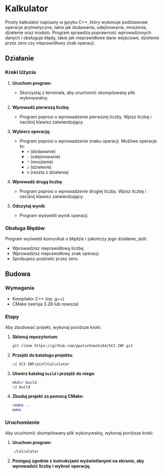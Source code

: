 # Kalkulator

Prosty kalkulator napisany w języku C++, który wykonuje podstawowe operacje arytmetyczne, takie jak dodawanie, odejmowanie, mnożenie, dzielenie oraz modulo. Program sprawdza poprawność wprowadzonych danych i obsługuje błędy, takie jak nieprawidłowe dane wejściowe, dzielenie przez zero czy nieprawidłowy znak operacji.

## Działanie

### Kroki Użycia

1. **Uruchom program**:
    - Skorzystaj z terminala, aby uruchomić skompilowany plik wykonywalny.

2. **Wprowadź pierwszą liczbę**:
    - Program poprosi o wprowadzenie pierwszej liczby. Wpisz liczbę i naciśnij klawisz zatwierdzający.

3. **Wybierz operację**:
    - Program poprosi o wprowadzenie znaku operacji. Możliwe operacje to:
        - `+` (dodawanie)
        - `-` (odejmowanie)
        - `*` (mnożenie)
        - `/` (dzielenie)
        - `%` (reszta z dzielenia)

4. **Wprowadź drugą liczbę**:
    - Program poprosi o wprowadzenie drugiej liczby. Wpisz liczbę i naciśnij klawisz zatwierdzający.

5. **Odczytaj wynik**:
    - Program wyświetli wynik operacji.

### Obsługa Błędów

Program wyświetli komunikat o błędzie i zakończy jego działanie, jeśli:
- Wprowadzisz nieprawidłową liczbę.
- Wprowadzisz nieprawidłowy znak operacji.
- Spróbujesz podzielić przez zero.

## Budowa

### Wymagania

- Kompilator C++ (np. g++)
- CMake (wersja 3.28 lub nowsza)

### Etapy

Aby zbudować projekt, wykonaj poniższe kroki:

1. **Sklonuj repozytorium**:
    ```bash
    git clone https://github.com/ppaluchowski64/SCI-INF.git
    ```

2. **Przejdź do katalogu projektu**:
    ```bash
    cd SCI-INF/pinf/Calculator
    ```

3. **Utwórz katalog `build` i przejdź do niego**:
    ```bash
    mkdir build
    cd build
    ```

4. **Zbuduj projekt za pomocą CMake**:
    ```bash
    cmake ..
    make
    ```

### Uruchomienie

Aby uruchomić skompilowany plik wykonywalny, wykonaj poniższe kroki:

1. **Uruchom program**:
    ```bash
    ./Calculator
    ```

2. **Postępuj zgodnie z instrukcjami wyświetlanymi na ekranie, aby wprowadzić liczby i wybrać operację.**
